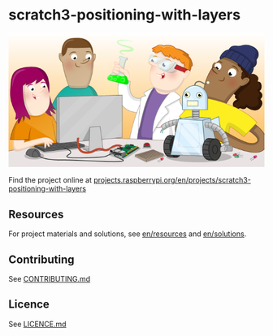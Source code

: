 # scratch3-positioning-with-layers

![scratch3-positioning-with-layers](banner.png)

Find the project online at [projects.raspberrypi.org/en/projects/scratch3-positioning-with-layers](https://projects.raspberrypi.org/en/projects/scratch3-positioning-with-layers)

## Resources
For project materials and solutions, see [en/resources](https://github.com/raspberrypilearning/scratch3-positioning-with-layers/tree/master/en/resources) and [en/solutions](https://github.com/raspberrypilearning/scratch3-positioning-with-layers/tree/master/en/solutions).

## Contributing
See [CONTRIBUTING.md](CONTRIBUTING.md)

## Licence
 See [LICENCE.md](LICENCE.md)